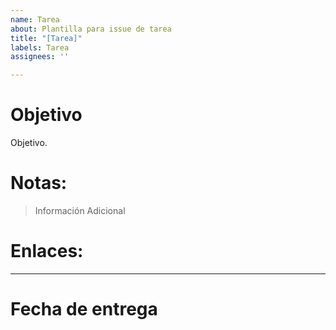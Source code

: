 ```yaml
---
name: Tarea
about: Plantilla para issue de tarea
title: "[Tarea]"
labels: Tarea
assignees: ''

---
```


# Objetivo
Objetivo.
# Notas:
> Información Adicional
# Enlaces: 
-----
# Fecha de entrega
